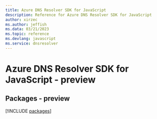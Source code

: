 ```yaml
---
title: Azure DNS Resolver SDK for JavaScript
description: Reference for Azure DNS Resolver SDK for JavaScript
author: xirzec
ms.author: jeffish
ms.data: 03/21/2023
ms.topic: reference
ms.devlang: javascript
ms.service: dnsresolver
---
```

# Azure DNS Resolver SDK for JavaScript - preview
## Packages - preview
[!INCLUDE [packages](dns-resolver-index.md)]